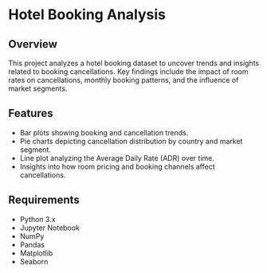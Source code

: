 # Hotel Booking Analysis

## Overview
This project analyzes a hotel booking dataset to uncover trends and insights related to booking cancellations. Key findings include the impact of room rates on cancellations, monthly booking patterns, and the influence of market segments.

## Features
- Bar plots showing booking and cancellation trends.
- Pie charts depicting cancellation distribution by country and market segment.
- Line plot analyzing the Average Daily Rate (ADR) over time.
- Insights into how room pricing and booking channels affect cancellations.

## Requirements
- Python 3.x
- Jupyter Notebook
- NumPy
- Pandas
- Matplotlib
- Seaborn


